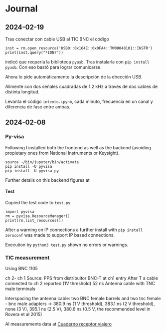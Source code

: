 # Journal

## 2024-02-19
Tras conectar con cable USB al TIC BNC el código
```
inst = rm.open_resource('USB0::0x164E::0x0FA4::TW00048101::INSTR')
print(inst.query("*IDN?"))
```
indicó que requería la biblioteca `pyusb`. Tras instalarla con `pip install pyusb`.
Con eso bastó para lograr comunicarse.

Ahora le pide automáticamente la descripción de la dirección USB.

Alimenté con dos señales cuadradas de 1.2 kHz a través de dos cables de distinta longitud.

Levanta el código `intento.ipynb`, cada minuto, frecuencia en un canal y diferencia de fase entre ambas.



## 2024-02-08

### Py-visa
Following [](https://pyvisa.readthedocs.io/en/latest/introduction/getting.html) I installed both the frontend
as well as the backend (avoiding propietary ones from National Instruments or Keysight). 
```
source ~/bin/jupyter/bin/activate
pip install -U pyvisa
pip install -U pyvisa-py
```
Further details on this backend figures at [](https://pyvisa.readthedocs.io/projects/pyvisa-py/en/latest/)

#### Test
Copied the test code to `test.py`
```
import pyvisa
rm = pyvisa.ResourceManager()
print(rm.list_resources())
```
After a warning on IP connections a further install with `pip install zeroconf` was made to support IP based connections.

Execution by `python3 test.py` shown no errors or warnings.


### TIC measurement
Using BNC 1105

ch 2- ch 1
Source: PPS from distribuitor
BNC-T at ch1 entry 
After T a cable connected to ch 2 reported (1V threshold) 52 ns
Antenna cable with TNC male terminals

Interspacing the antenna cable: two BNC female barrels and two tnc female - bnc male adapters 
-> 380.9 ns (1 V threshold), 383.1 ns (2 V threshold), none (3 V), 395.1 ns (2.5 V), 380.6 ns (0.5 V, the recommended level in Rovera et al 2015)

Al measurements data at [Cuaderno receptor viajero](https://www.overleaf.com/project/65c50c5770ce777dd70478c1)
